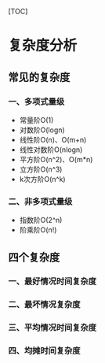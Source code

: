 [TOC]

# 复杂度分析

## 常见的复杂度

### 一、多项式量级

* 常量阶O(1)
* 对数阶O(logn)
* 线性阶O(n)、O(m+n)
* 线性对数阶O(nlogn)
* 平方阶O(n^2)、O(m*n)
* 立方阶O(n^3)
* k次方阶O(n^k)

### 二、非多项式量级

* 指数阶O(2^n)
* 阶乘阶O(n!)



## 四个复杂度

### 一、最好情况时间复杂度

### 二、最坏情况复杂度

### 三、平均情况时间复杂度

### 四、均摊时间复杂度

